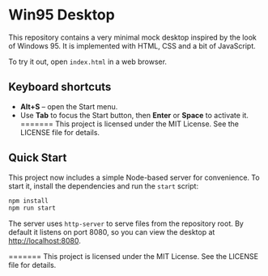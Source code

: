 # Win95 Desktop

This repository contains a very minimal mock desktop inspired by the look of Windows 95. It is implemented with HTML, CSS and a bit of JavaScript.

To try it out, open `index.html` in a web browser.


## Keyboard shortcuts

- **Alt+S** – open the Start menu.
- Use **Tab** to focus the Start button, then **Enter** or **Space** to activate it.
=======
This project is licensed under the MIT License. See the LICENSE file for details.


## Quick Start

This project now includes a simple Node-based server for convenience.
To start it, install the dependencies and run the `start` script:

```bash
npm install
npm run start
```

The server uses `http-server` to serve files from the repository root. By default it listens on port 8080, so you can view the desktop at [http://localhost:8080](http://localhost:8080).

=======
This project is licensed under the MIT License. See the LICENSE file for details.


